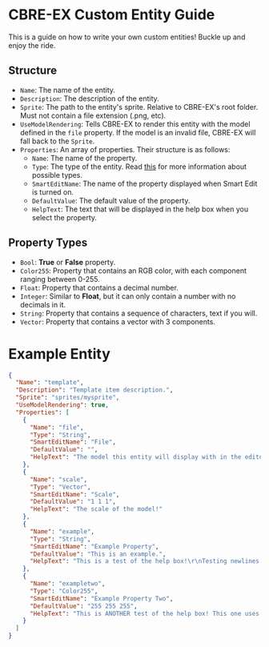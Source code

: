 ﻿# CBRE-EX Custom Entity Guide

This is a guide on how to write your own custom entities! Buckle up and enjoy the ride.

## Structure
* `Name`: The name of the entity.
* `Description`: The description of the entity.
* `Sprite`: The path to the entity's sprite. Relative to CBRE-EX's root folder. Must not
contain a file extension (.png, etc).
* `UseModelRendering`: Tells CBRE-EX to render this entity with the model defined in the
`file` property. If the model is an invalid file, CBRE-EX will fall back to the `Sprite`.
* `Properties`: An array of properties. Their structure is as follows:
   * `Name`: The name of the property.
   * `Type`: The type of the entity. Read [this](#property-types) for more information about
possible types.
   * `SmartEditName`: The name of the property displayed when Smart Edit is turned on.
   * `DefaultValue`: The default value of the property.
   * `HelpText`: The text that will be displayed in the help box when you select the property.

## Property Types
* `Bool`: **True** or **False** property.
* `Color255`: Property that contains an RGB color, with each component ranging between 0-255.
* `Float`: Property that contains a decimal number.
* `Integer`: Similar to **Float**, but it can only contain a number with no decimals in it.
* `String`: Property that contains a sequence of characters, text if you will.
* `Vector`: Property that contains a vector with 3 components.

# Example Entity
```json
{
  "Name": "template",
  "Description": "Template item description.",
  "Sprite": "sprites/mysprite",
  "UseModelRendering": true,
  "Properties": [
    {
      "Name": "file",
      "Type": "String",
      "SmartEditName": "File",
      "DefaultValue": "",
      "HelpText": "The model this entity will display with in the editor!"
    },
    {
      "Name": "scale",
      "Type": "Vector",
      "SmartEditName": "Scale",
      "DefaultValue": "1 1 1",
      "HelpText": "The scale of the model!"
    },
    {
      "Name": "example",
      "Type": "String",
      "SmartEditName": "Example Property",
      "DefaultValue": "This is an example.",
      "HelpText": "This is a test of the help box!\r\nTesting newlines!"
    },
    {
      "Name": "exampletwo",
      "Type": "Color255",
      "SmartEditName": "Example Property Two",
      "DefaultValue": "255 255 255",
      "HelpText": "This is ANOTHER test of the help box! This one uses a Color instead of a string."
    }
  ]
}
```
